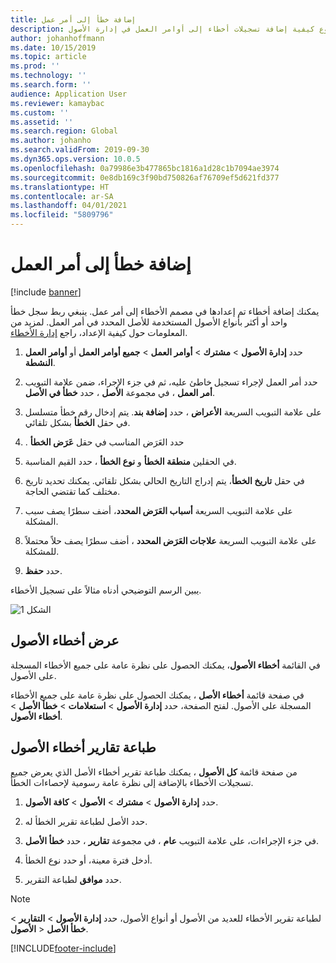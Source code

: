 ```yaml
---
title: إضافة خطأ إلى أمر عمل
description: يوضح هذا الموضوع كيفية إضافة تسجيلات أخطاء إلى أوامر العمل في إدارة الأصول.
author: johanhoffmann
ms.date: 10/15/2019
ms.topic: article
ms.prod: ''
ms.technology: ''
ms.search.form: ''
audience: Application User
ms.reviewer: kamaybac
ms.custom: ''
ms.assetid: ''
ms.search.region: Global
ms.author: johanho
ms.search.validFrom: 2019-09-30
ms.dyn365.ops.version: 10.0.5
ms.openlocfilehash: 0a79986e3b477865bc1816a1d28c1b7094ae3974
ms.sourcegitcommit: 0e8db169c3f90bd750826af76709ef5d621fd377
ms.translationtype: HT
ms.contentlocale: ar-SA
ms.lasthandoff: 04/01/2021
ms.locfileid: "5809796"
---
```

# <a name="add-fault-to-work-order"></a>إضافة خطأ إلى أمر العمل

[!include [banner](../../includes/banner.md)]



يمكنك إضافة أخطاء تم إعدادها في مصمم الأخطاء إلى أمر عمل. ينبغي ربط سجل خطأ واحد أو أكثر بأنواع الأصول المستخدمة للأصل المحدد في أمر العمل. لمزيد من المعلومات حول كيفية الإعداد، راجع [إدارة الأخطاء‬](../setup-for-work-orders/fault-management.md).

1. حدد **إدارة الأصول** > **مشترك** > **أوامر العمل** > **جميع أوامر العمل** أو **أوامر العمل النشطة**.

2. حدد أمر العمل لإجراء تسجيل خاطئ عليه، ثم في جزء الإجراء، ضمن علامة التبويب **أمر العمل** ، في مجموعة **الأصل** ، حدد **خطأ في الأصل**.

3. على علامة التبويب السريعة **الأعراض** ، حدد **إضافة بند**. يتم إدخال رقم خطأ متسلسل في حقل **الخطأ** بشكل تلقائي.

4. حدد العَرَض المناسب في حقل **عَرَض الخطأ‬‏‫** .

5. في الحقلين **منطقة الخطأ** و **نوع الخطأ** ، حدد القيم المناسبة.

6. في حقل **تاريخ الخطأ**، يتم إدراج التاريخ الحالي بشكل تلقائي. يمكنك تحديد تاريخ مختلف كما تقتضي الحاجة.

7. على علامة التبويب السريعة **أسباب العَرَض المحدد**، أضف سطرًا  يصف سبب المشكلة.

8. على علامة التبويب السريعة **علاجات العَرَض المحدد** ، أضف سطرًا يصف حلاً محتملاً للمشكلة.

9. حدد **حفظ**.

يبين الرسم التوضيحي أدناه مثالاً على تسجيل الأخطاء.

![الشكل 1](media/19-work-orders.png)


## <a name="view-asset-faults"></a>عرض أخطاء الأصول

في القائمة **أخطاء الأصول**، يمكنك الحصول على نظرة عامة على جميع الأخطاء المسجلة على الأصول.

في صفحة قائمة **أخطاء الأصل** ، يمكنك الحصول على نظرة عامة على جميع الأخطاء المسجلة على الأصول. لفتح الصفحة، حدد **إدارة الأصول** > **استعلامات‬** > **خطأ الأصل** > **أخطاء الأصول‏‎**.


## <a name="print-asset-fault-report"></a>طباعة تقارير أخطاء الأصول

من صفحة قائمة **كل الأصول** ، يمكنك طباعة تقرير أخطاء الأصل الذي يعرض جميع تسجيلات الأخطاء بالإضافة إلى نظرة عامة رسومية لإحصاءات الخطأ.

1. حدد **إدارة الأصول** > **مشترك** > **الأصول** > **كافة الأصول**.

2. حدد الأصل لطباعة تقرير الخطأ له.

3. في جزء الإجراءات، على علامة التبويب **عام** ، في مجموعة **تقارير** ، حدد **خطأ الأصل**.

4. أدخل فترة معينة، أو حدد نوع الخطأ.

5. حدد **موافق** لطباعة التقرير.

>[!NOTE]
>لطباعة تقرير الأخطاء للعديد من الأصول أو أنواع الأصول، حدد **إدارة الأصول** > **التقارير** > **الأصول‏‎** > **خطأ الأصل**.



[!INCLUDE[footer-include](../../../includes/footer-banner.md)]
